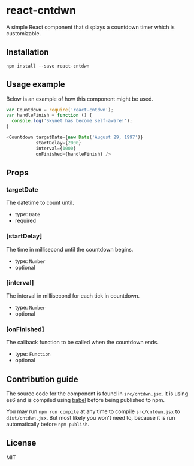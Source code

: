 # react-cntdwn

A simple React component that displays a countdown timer which is customizable.

## Installation

    npm install --save react-cntdwn

## Usage example

Below is an example of how this component might be used.

```js
var Countdown = require('react-cntdwn');
var handleFinish = function () {
  console.log('Skynet has become self-aware!');
}

<Countdown targetDate={new Date('August 29, 1997')}
           startDelay={2000}
           interval={1000}
           onFinished={handleFinish} />
```

## Props

### targetDate

The datetime to count until.

* type: `Date`
* required

### [startDelay]

The time in millisecond until the countdown begins.

* type: `Number`
* optional

### [interval]

The interval in millisecond for each tick in countdown.

* type: `Number`
* optional

### [onFinished]

The callback function to be called when the countdown ends.

* type: `Function`
* optional

## Contribution guide

The source code for the component is found in `src/cntdwn.jsx`. It is using
es6 and is compiled using [babel](https://github.com/babel/babel) before being
published to npm.

You may run `npm run compile` at any time to compile `src/cntdwn.jsx` to
`dist/cntdwn.jsx`. But most likely you won't need to, because it is run
automatically before `npm publish`.

## License

MIT

